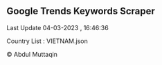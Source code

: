 

## Google Trends Keywords Scraper 
 
Last Update 04-03-2023 , 16:46:36

Country List :
VIETNAM.json



© Abdul Muttaqin 
